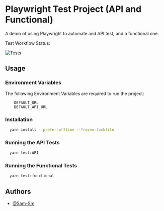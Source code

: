 
# Playwright Test Project (API and Functional)

A demo of using Playwright to automate and API test, and a functional one.

Test Workflow Status: 

![Tests](https://img.shields.io/github/actions/workflow/status/Sam-Sm/automation-demo/main.yml)


## Usage

### Environment Variables
The following Environment Variables are required to run the project:

```text
    DEFAULT_URL
    DEFAULT_API_URL
```

### Installation
```bash
  yarn install --prefer-offline --frozen-lockfile
```

### Running the API Tests
```bash
  yarn test:API
```

### Running the Functional Tests

```bash
  yarn test:functional
```

## Authors

- [@Sam-Sm](https://www.github.com/Sam-Sm)
